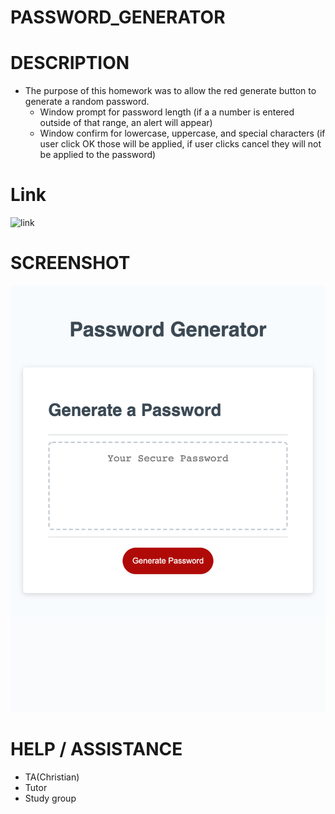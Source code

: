 # PASSWORD_GENERATOR

# DESCRIPTION
- The purpose of this homework was to allow the red generate button to generate a random password.
    - Window prompt for password length (if a a number is entered outside of that range, an alert will appear)
    - Window confirm for lowercase, uppercase, and special characters (if user click OK those will be applied, if user clicks cancel they will not be applied to the password)
# Link
![link](https://christa-baccas.github.io/)

# SCREENSHOT

![alt](screencapture-10-0-1-5-54604-homework3-index-html-2021-09-24-08_54_18.png)

# HELP / ASSISTANCE
- TA(Christian)
- Tutor
- Study group
